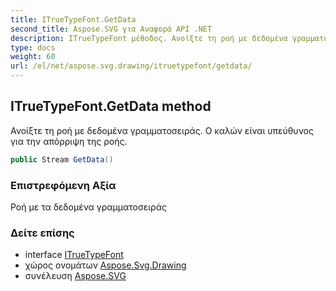 ```yaml
---
title: ITrueTypeFont.GetData
second_title: Aspose.SVG για Αναφορά API .NET
description: ITrueTypeFont μέθοδος. Ανοίξτε τη ροή με δεδομένα γραμματοσειράς. Ο καλών είναι υπεύθυνος για την απόρριψη της ροής.
type: docs
weight: 60
url: /el/net/aspose.svg.drawing/itruetypefont/getdata/
---
```

## ITrueTypeFont.GetData method

Ανοίξτε τη ροή με δεδομένα γραμματοσειράς. Ο καλών είναι υπεύθυνος για την απόρριψη της ροής.

```csharp
public Stream GetData()
```

### Επιστρεφόμενη Αξία

Ροή με τα δεδομένα γραμματοσειράς

### Δείτε επίσης

* interface [ITrueTypeFont](../)
* χώρος ονομάτων [Aspose.Svg.Drawing](../../itruetypefont/)
* συνέλευση [Aspose.SVG](../../../)


